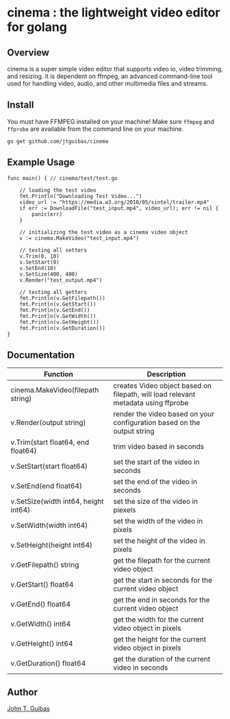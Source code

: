 # cinema : the lightweight video editor for golang

## Overview

cinema is a super simple video editor that supports video io, video trimming, and resizing. it is dependent on ffmpeg, an advanced command-line tool used for handling video, audio, and other multimedia files and streams. 

## Install
You must have FFMPEG installed on your machine! Make sure `ffmpeg` and `ffprobe` are available from the command line on your machine.
```
go get github.com/jtguibas/cinema
```

## Example Usage

```golang
func main() { // cinema/test/test.go

	// loading the test video
	fmt.Println("Downloading Test Video...")
	video_url := "https://media.w3.org/2010/05/sintel/trailer.mp4"
	if err := DownloadFile("test_input.mp4", video_url); err != nil {
		panic(err)
	}

	// initializing the test video as a cinema video object
	v := cinema.MakeVideo("test_input.mp4")

	// testing all setters
	v.Trim(0, 10)
	v.SetStart(0)
	v.SetEnd(10)
	v.SetSize(400, 400)
	v.Render("test_output.mp4")

	// testing all getters
	fmt.Println(v.GetFilepath())
	fmt.Println(v.GetStart())
	fmt.Println(v.GetEnd())
	fmt.Println(v.GetWidth())
	fmt.Println(v.GetHeight())
	fmt.Println(v.GetDuration())
}
```

## Documentation
| Function | Description |
| --- | --- |
| cinema.MakeVideo(filepath string) | creates Video object based on filepath, will load relevant metadata using ffprobe |
| v.Render(output string) | render the video based on your configuration based on the output string |
| v.Trim(start float64, end float64) | trim video based in seconds |
| v.SetStart(start float64) | set the start of the video in seconds |
| v.SetEnd(end float64) | set the end of the video in seconds |
| v.SetSize(width int64, height int64) | set the size of the video in piexels |
| v.SetWidth(width int64) | set the width of the video in pixels |
| v.SetHeight(height int64) | set the height of the video in pixels |
| v.GetFilepath() string| get the filepath for the current video object |
| v.GetStart() float64 | get the start in seconds for the current video object|
| v.GetEnd() float64 | get the end in seconds for the current video object |
| v.GetWidth() int64 | get the width for the current video object in pixels |
| v.GetHeight() int64  | get the height for the current video object in pixels  |
| v.GetDuration() float64  | get the duration of the current video in seconds |



## Author

[John T. Guibas](https://github.com/jtguibas)
